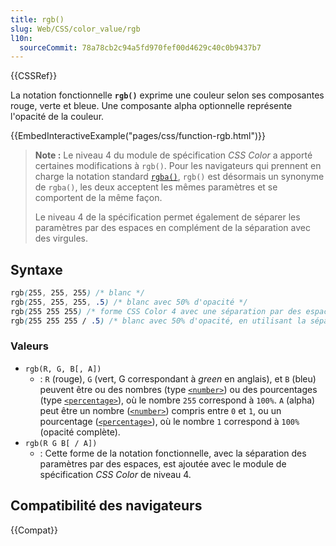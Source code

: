 ```yaml
---
title: rgb()
slug: Web/CSS/color_value/rgb
l10n:
  sourceCommit: 78a78cb2c94a5fd970fef00d4629c40c0b9437b7
---
```


{{CSSRef}}

La notation fonctionnelle **`rgb()`** exprime une couleur selon ses composantes rouge, verte et bleue. Une composante alpha optionnelle représente l'opacité de la couleur.

{{EmbedInteractiveExample("pages/css/function-rgb.html")}}

> **Note :** Le niveau 4 du module de spécification <i lang="en">CSS Color</i> a apporté certaines modifications à `rgb()`. Pour les navigateurs qui prennent en charge la notation standard [`rgba()`](/fr/docs/Web/CSS/color_value/rgba), `rgb()` est désormais un synonyme de `rgba()`, les deux acceptent les mêmes paramètres et se comportent de la même façon.
>
> Le niveau 4 de la spécification permet également de séparer les paramètres par des espaces en complément de la séparation avec des virgules.

## Syntaxe

```css
rgb(255, 255, 255) /* blanc */
rgb(255, 255, 255, .5) /* blanc avec 50% d'opacité */
rgb(255 255 255) /* forme CSS Color 4 avec une séparation par des espaces des valeurs */
rgb(255 255 255 / .5) /* blanc avec 50% d'opacité, en utilisant la séparation par des espaces */
```

### Valeurs

- `rgb(R, G, B[, A])`
  - : `R` (rouge), `G` (vert, G correspondant à <i lang="en">green</i> en anglais), et `B` (bleu) peuvent être ou des nombres (type [`<number>`](/fr/docs/Web/CSS/number)) ou des pourcentages (type [`<percentage>`](/fr/docs/Web/CSS/percentage)), où le nombre `255` correspond à `100%`. `A` (alpha) peut être un nombre ([`<number>`](/fr/docs/Web/CSS/number)) compris entre `0` et `1`, ou un pourcentage ([`<percentage>`](/fr/docs/Web/CSS/percentage)), où le nombre `1` correspond à `100%` (opacité complète).
- `rgb(R G B[ / A])`
  - : Cette forme de la notation fonctionnelle, avec la séparation des paramètres par des espaces, est ajoutée avec le module de spécification <i lang="en">CSS Color</i> de niveau 4.

## Compatibilité des navigateurs

{{Compat}}
